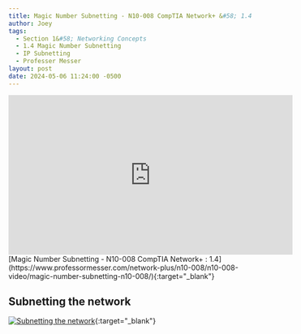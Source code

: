 ```yaml
---
title: Magic Number Subnetting - N10-008 CompTIA Network+ &#58; 1.4
author: Joey
tags:
  - Section 1&#58; Networking Concepts
  - 1.4 Magic Number Subnetting
  - IP Subnetting
  - Professer Messer 
layout: post
date: 2024-05-06 11:24:00 -0500
---
```


<div class="container">
    <iframe class="responsive-iframe" width="560" height="315" src="https://www.youtube.com/embed/XMzLpGKTu50?si=yr7DToQ-qZ5m_DCk&amp;start=3" title="YouTube video player" frameborder="0" allow="accelerometer; autoplay; clipboard-write; encrypted-media; gyroscope; picture-in-picture; web-share" referrerpolicy="strict-origin-when-cross-origin" allowfullscreen></iframe>
</div>
[Magic Number Subnetting - N10-008 CompTIA Network+ : 1.4](https://www.professormesser.com/network-plus/n10-008/n10-008-video/magic-number-subnetting-n10-008/){:target="_blank"}

## Subnetting the network
[![Subnetting the network]({{site.baseurl}}/img/subnetting_the_network.png)](https://youtu.be/XMzLpGKTu50?si=DSgRnd9ijPUuf5sk&t=3){:target="_blank"}